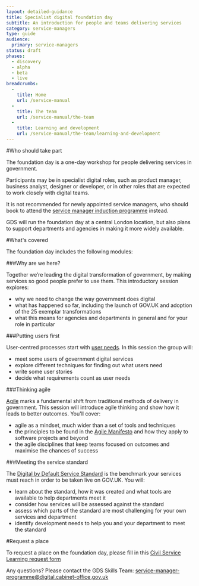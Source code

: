 ```yaml
---
layout: detailed-guidance
title: Specialist digital foundation day
subtitle: An introduction for people and teams delivering services
category: service-managers
type: guide
audience:
  primary: service-managers
status: draft
phases:
  - discovery
  - alpha
  - beta
  - live
breadcrumbs:
  -
    title: Home
    url: /service-manual
  -
    title: The team
    url: /service-manual/the-team
  -
    title: Learning and development
    url: /service-manual/the-team/learning-and-development
---
```


#Who should take part

The foundation day is a one-day workshop for people delivering services in government.

Participants may be in specialist digital roles, such as product manager, business analyst, designer or developer, or in other roles that are expected to work closely with digital teams.

It is not recommended for newly appointed service managers, who should book to attend the [service manager induction programme](/service-manual/the-team/learning-and-development/service-manager-induction) instead.

GDS will run the foundation day at a central London location, but also plans to support departments and agencies in making it more widely available.

#What's covered

The foundation day includes the following modules:

###Why are we here?

Together we’re leading the digital transformation of government, by making services so good people prefer to use them. This introductory session explores:

*  why we need to change the way government does digital
*  what has happened so far, including the launch of GOV.UK and adoption of the 25 exemplar transformations
*  what this means for agencies and departments in general and for your role in particular

###Putting users first

User-centred processes start with [user needs](/service-manual/user-centred-design/user-needs). In this session the group will:

*  meet some users of government digital services
*  explore different techniques for finding out what users need
*  write some user stories
*  decide what requirements count as user needs

###Thinking agile

[Agile](/service-manual/agile) marks a fundamental shift from traditional methods of delivery in government. This session will introduce agile thinking and show how it leads to better outcomes. You'll cover:

* agile as a mindset, much wider than a set of tools and techniques
* the principles to be found in the [Agile Manifesto](http://agilemanifesto.org/) and how they apply to software projects and beyond
* the agile disciplines that keep teams focused on outcomes and maximise the chances of success

###Meeting the service standard

The [Digital by Default Service Standard](/service-manual/digital-by-default) is the benchmark your services must reach in order to be taken live on GOV.UK. You will:

*  learn about the standard, how it was created and what tools are available to help departments meet it
*  consider how services will be assessed against the standard
*  assess which parts of the standard are most challenging for your own services and department
*  identify development needs to help you and your department to meet the standard


#Request a place

To request a place on the foundation day, please fill in this [Civil Service Learning request form](https://civilservicelearning.civilservice.gov.uk/learning-opportunities/digital-foundation-day)

Any questions? Please contact the GDS Skills Team: [service-manager-programme@digital.cabinet-office.gov.uk](mailto:service-manager-programme@digital.cabinet-office.gov.uk)

